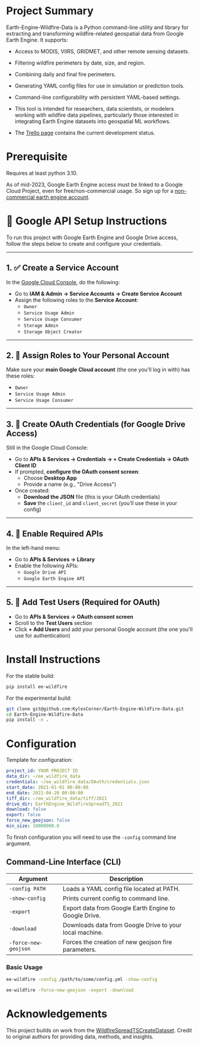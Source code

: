 # Project Summary
Earth-Engine-Wildfire-Data is a Python command-line utility and library for extracting and
transforming wildfire-related geospatial data from Google Earth Engine. It supports:

- Access to MODIS, VIIRS, GRIDMET, and other remote sensing datasets.

- Filtering wildfire perimeters by date, size, and region.

- Combining daily and final fire perimeters.

- Generating YAML config files for use in simulation or prediction tools.

- Command-line configurability with persistent YAML-based settings.

- This tool is intended for researchers, data scientists, or modelers working with wildfire data
pipelines, particularly those interested in integrating Earth Engine datasets into geospatial ML
workflows.

- The [Trello page](https://trello.com/b/eEd18oio/natrual-resource-management-lab) contains the current development status.

# Prerequisite

 Requires at least python 3.10.

 As of mid-2023, Google Earth Engine access must be linked to a Google Cloud Project, even for
 free/non-commercial usage. So sign up for a [non-commercial earth engine account](https://earthengine.google.com/noncommercial/).

# 🔐 Google API Setup Instructions

To run this project with Google Earth Engine and Google Drive access, follow the steps below to create and configure your credentials.

---

## 1. ✅ Create a Service Account

In the [Google Cloud Console](https://console.cloud.google.com/), do the following:

- Go to **IAM & Admin → Service Accounts → Create Service Account**
- Assign the following roles to the **Service Account**:
  - `Owner`
  - `Service Usage Admin`
  - `Service Usage Consumer`
  - `Storage Admin`
  - `Storage Object Creator`

---

## 2. 🔑 Assign Roles to Your Personal Account

Make sure your **main Google Cloud account** (the one you'll log in with) has these roles:

- `Owner`
- `Service Usage Admin`
- `Service Usage Consumer`

---

## 3. 🧭 Create OAuth Credentials (for Google Drive Access)

Still in the Google Cloud Console:

- Go to **APIs & Services → Credentials → + Create Credentials → OAuth Client ID**
- If prompted, **configure the OAuth consent screen**:
  - Choose **Desktop App**
  - Provide a name (e.g., "Drive Access")
- Once created:
  - **Download the JSON** file (this is your OAuth credentials)
  - **Save** the `client_id` and `client_secret` (you’ll use these in your config)

---

## 4. 🚀 Enable Required APIs

In the left-hand menu:

- Go to **APIs & Services → Library**
- Enable the following APIs:
  - `Google Drive API`
  - `Google Earth Engine API`

---

## 5. 👤 Add Test Users (Required for OAuth)

- Go to **APIs & Services → OAuth consent screen**
- Scroll to the **Test Users** section
- Click **+ Add Users** and add your personal Google account (the one you'll use for authentication)

# Install Instructions

For the stable build:
```bash
pip install ee-wildfire
```

For the experimental build:
```bash
git clone git@github.com:KylesCorner/Earth-Engine-Wildfire-Data.git
cd Earth-Engine-Wildfire-Data
pip install -e .
```

# Configuration

Template for configuration:

```yaml
project_id: YOUR PROJECT ID
data_dir: ~/ee_wildfire_data
credentials: ~/ee_wildfire_data/OAuth/credentials.json
start_date: 2021-01-01 00:00:00
end_date: 2021-04-20 00:00:00
tiff_dir: ~/ee_wildfire_data/tiff/2021
drive_dir: EarthEngine_WildfireSpreadTS_2021
download: false
export: false
force_new_geojson: false
min_size: 10000000.0
```

To finish configuration you will need to use the `-config` command line argument.

## Command-Line Interface (CLI)
| Argument | Description |
| -------- | ------------|
| `-config PATH`| Loads a YAML config file located at PATH.|
| `-show-config` | Prints current config to command line. |
| `-export` | Export data from Google Earth Engine to Google Drive. |
| `-download` | Downloads data from Google Drive to your local machine. |
| `-force-new-geojson` | Forces the creation of new geojson fire parameters. |


###  Basic Usage

```bash
ee-wildfire -config /path/to/some/config.yml -show-config
```

```bash
ee-wildfire -force-new-geojson -export -download
```

# Acknowledgements

This project builds on work from the [WildfireSpreadTSCreateDataset](https://github.com/SebastianGer/WildfireSpreadTSCreateDataset). Credit to original authors for providing data, methods,
and insights.

